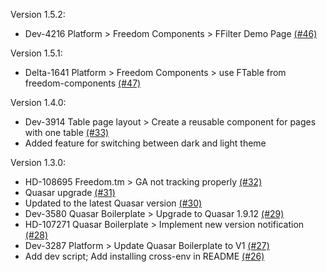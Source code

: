 Version 1.5.2:
 - Dev-4216 Platform > Freedom Components > FFilter Demo Page [(#46)](https://github.com/anyTV/quasar-boilerplate/pull/46)

Version 1.5.1:
 - Delta-1641 Platform > Freedom Components > use FTable from freedom-components [(#47)](https://github.com/anyTV/quasar-boilerplate/pull/47)

Version 1.4.0:
 - Dev-3914 Table page layout > Create a reusable component for pages with one table [(#33)](https://github.com/anyTV/quasar-boilerplate/pull/33)
 - Added feature for switching between dark and light theme

Version 1.3.0:
 - HD-108695 Freedom.tm > GA not tracking properly [(#32)](https://github.com/anyTV/quasar-boilerplate/pull/32)
 - Quasar upgrade [(#31)](https://github.com/anyTV/quasar-boilerplate/pull/31)
 - Updated to the latest Quasar version [(#30)](https://github.com/anyTV/quasar-boilerplate/pull/30)
 - Dev-3580 Quasar Boilerplate > Upgrade to Quasar 1.9.12 [(#29)](https://github.com/anyTV/quasar-boilerplate/pull/29)
 - HD-107271 Quasar Boilerplate > Implement new version notification [(#28)](https://github.com/anyTV/quasar-boilerplate/pull/28)
 - Dev-3287 Platform > Update Quasar Boilerplate to V1 [(#27)](https://github.com/anyTV/quasar-boilerplate/pull/27)
 - Add dev script; Add installing cross-env in README [(#26)](https://github.com/anyTV/quasar-boilerplate/pull/26)
 